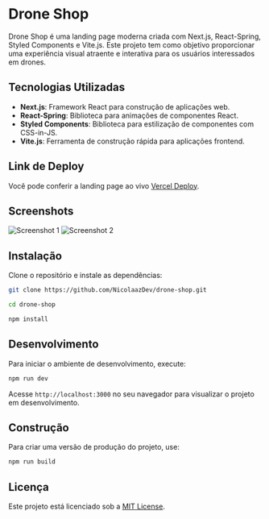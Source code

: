 # Drone Shop

Drone Shop é uma landing page moderna criada com Next.js, React-Spring, Styled Components e Vite.js. Este projeto tem como objetivo proporcionar uma experiência visual atraente e interativa para os usuários interessados em drones.

## Tecnologias Utilizadas

- **Next.js**: Framework React para construção de aplicações web.
- **React-Spring**: Biblioteca para animações de componentes React.
- **Styled Components**: Biblioteca para estilização de componentes com CSS-in-JS.
- **Vite.js**: Ferramenta de construção rápida para aplicações frontend.

## Link de Deploy

Você pode conferir a landing page ao vivo [Vercel Deploy](https://drone-shop-ten.vercel.app/).

## Screenshots

![Screenshot 1](https://res.cloudinary.com/dmceve2cp/image/upload/v1725157362/imagem_2024-08-31_232239714_majiba.png)
![Screenshot 2](https://res.cloudinary.com/dmceve2cp/image/upload/v1725157388/imagem_2024-08-31_232305953_bsu564.png)

## Instalação

Clone o repositório e instale as dependências:

```bash
git clone https://github.com/NicolaazDev/drone-shop.git
```

```bash
cd drone-shop
```

```bash
npm install
```

## Desenvolvimento

Para iniciar o ambiente de desenvolvimento, execute:

```bash 
npm run dev
```

Acesse `http://localhost:3000` no seu navegador para visualizar o projeto em desenvolvimento.

## Construção

Para criar uma versão de produção do projeto, use:

```bash
npm run build
```

## Licença

Este projeto está licenciado sob a [MIT License](LICENSE).
